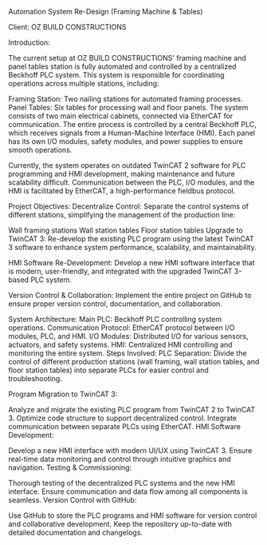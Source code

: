 Automation System Re-Design (Framing Machine & Tables)

Client: OZ BUILD CONSTRUCTIONS

Introduction:

The current setup at OZ BUILD CONSTRUCTIONS' framing machine and panel tables station is fully automated and controlled by a centralized Beckhoff PLC system. This system is responsible for coordinating operations across multiple stations, including:

Framing Station: Two nailing stations for automated framing processes.
Panel Tables: Six tables for processing wall and floor panels.
The system consists of two main electrical cabinets, connected via EtherCAT for communication. The entire process is controlled by a central Beckhoff PLC, which receives signals from a Human-Machine Interface (HMI). Each panel has its own I/O modules, safety modules, and power supplies to ensure smooth operations.

Currently, the system operates on outdated TwinCAT 2 software for PLC programming and HMI development, making maintenance and future scalability difficult. Communication between the PLC, I/O modules, and the HMI is facilitated by EtherCAT, a high-performance fieldbus protocol.

Project Objectives:
Decentralize Control: Separate the control systems of different stations, simplifying the management of the production line:

Wall framing stations
Wall station tables
Floor station tables
Upgrade to TwinCAT 3: Re-develop the existing PLC program using the latest TwinCAT 3 software to enhance system performance, scalability, and maintainability.

HMI Software Re-Development: Develop a new HMI software interface that is modern, user-friendly, and integrated with the upgraded TwinCAT 3-based PLC system.

Version Control & Collaboration: Implement the entire project on GitHub to ensure proper version control, documentation, and collaboration.

System Architecture:
Main PLC: Beckhoff PLC controlling system operations.
Communication Protocol: EtherCAT protocol between I/O modules, PLC, and HMI.
I/O Modules: Distributed I/O for various sensors, actuators, and safety systems.
HMI: Centralized HMI controlling and monitoring the entire system.
Steps Involved:
PLC Separation: Divide the control of different production stations (wall framing, wall station tables, and floor station tables) into separate PLCs for easier control and troubleshooting.

Program Migration to TwinCAT 3:

Analyze and migrate the existing PLC program from TwinCAT 2 to TwinCAT 3.
Optimize code structure to support decentralized control.
Integrate communication between separate PLCs using EtherCAT.
HMI Software Development:

Develop a new HMI interface with modern UI/UX using TwinCAT 3.
Ensure real-time data monitoring and control through intuitive graphics and navigation.
Testing & Commissioning:

Thorough testing of the decentralized PLC systems and the new HMI interface.
Ensure communication and data flow among all components is seamless.
Version Control with GitHub:

Use GitHub to store the PLC programs and HMI software for version control and collaborative development.
Keep the repository up-to-date with detailed documentation and changelogs.
